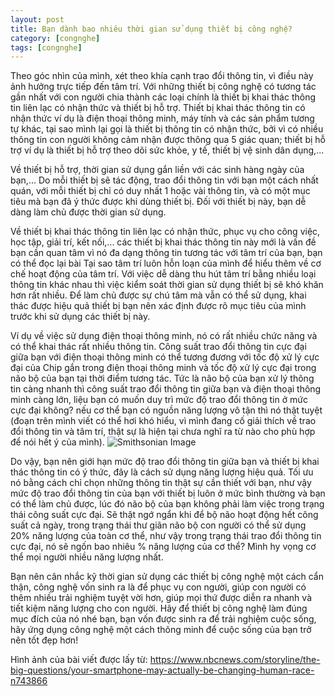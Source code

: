 ```yaml
---
layout: post
title: Bạn dành bao nhiêu thời gian sử dụng thiết bị công nghệ?
category: [congnghe]
tags: [congnghe]
---
```

Theo góc nhìn của mình, xét theo khía cạnh trao đổi thông tin, vì điều này ảnh hưởng trực tiếp đến tâm trí. Với những thiết bị công nghệ có tương tác gần nhất với con người chia thành các loại chính là thiết bị khai thác thông tin liên lạc có nhận thức và thiết bị hỗ trợ. Thiết bị khai thác thông tin có nhận thức ví dụ là điện thoại thông minh, máy tính và các sản phẩm tương tự khác, tại sao mình lại gọi là thiết bị thông tin có nhận thức, bởi vì có nhiều thông tin con người không cảm nhận được thông qua 5 giác quan; thiết bị hỗ trợ ví dụ là thiết bị hỗ trợ theo dõi sức khỏe, y tế, thiết bị vệ sinh dân dụng,...


Về thiết bị hỗ trợ, thời gian sử dụng gắn liền với các sinh hàng ngày của bạn,... Do mỗi thiết bị sẽ tác động, trao đổi thông tin với bạn một cách nhất quán, với mỗi thiết bị chỉ có duy nhất 1 hoặc vài thông tin, và có một mục tiêu mà bạn đã ý thức được khi dùng thiết bị. Đối với thiết bị này, bạn dễ dàng làm chủ được thời gian sử dụng. 

Về thiết bị khai thác thông tin liên lạc có nhận thức, phục vụ cho công việc, học tập, giải trí, kết nối,... các thiết bị khai thác thông tin này mới là vấn đề bạn cần quan tâm vì nó đa dạng thông tin tương tác với tâm trí của bạn, bạn có thể đọc lại bài Tại sao tâm trí luôn hỗn loạn của mình để hiểu thêm về cơ chế hoạt động của tâm trí. Với việc dễ dàng thu hút tâm trí bằng nhiều loại thông tin khác nhau thì việc kiểm soát thời gian sử dụng thiết bị sẽ khó khăn hơn rất nhiều. Để làm chủ được sự chú tâm mà vẫn có thể sử dụng, khai thác được hiệu quả thiết bị bạn nên xác định được rõ mục tiêu của mình trước khi sử dụng các thiết bị này. 

Ví dụ về việc sử dụng điện thoại thông minh, nó có rất nhiều chức năng và có thể khai thác rất nhiều thông tin. Công suất trao đổi thông tin cực đại giữa bạn với điện thoại thông minh có thể tương đương với tốc độ xử lý cực đại của Chip gắn trong điện thoại thông minh và tốc độ xử lý cực đại trong não bộ của bạn tại thời điểm tương tác. Tức là não bộ của bạn xử lý thông tin càng nhanh thì công suất trao đổi thông tin giữa bạn và điện thoại thông minh càng lớn, liệu bạn có muốn duy trì mức độ trao đổi thông tin ở mức cực đại không? nếu cơ thể bạn có nguồn năng lượng vô tận thì nó thật tuyệt (đoạn trên mình viết có thể hơi khó hiểu, vì mình đang cố giải thích về trao đổi thông tin và tâm trí, thật sự là hiện tại chưa nghĩ ra từ nào cho phù hợp để nói hết ý của mình). 
![Smithsonian Image](https://media-cldnry.s-nbcnews.com/image/upload/t_fit-1240w,f_auto,q_auto:best/newscms/2017_15/1961921/170411-mobile-phones-mn-1815-196121.jpg)

Do vậy, bạn nên giới hạn mức độ trao đổi thông tin giữa bạn và thiết bị khai thác thông tin có ý thức, đây là cách sử dụng năng lượng hiệu quả. Tối ưu nó bằng cách chỉ chọn những thông tin thật sự cần thiết với bạn, như vậy mức độ trao đổi thông tin của bạn với thiết bị luôn ở mức bình thường và bạn có thể làm chủ được, lúc đó não bộ của bạn không phải làm việc trong trạng thái công suất cực đại. Sẽ thật ngớ ngẩn khi để bộ não hoạt động hết công suất cả ngày, trong trạng thái thư giãn não bộ con người có thể sử dụng 20% năng lượng của toàn cơ thể, như vậy trong trạng thái trao đổi thông tin cực đại, nó sẽ ngốn bao nhiêu % năng lượng của cơ thể? Mình hy vọng cơ thể mọi người nhiều năng lượng nhất.

Bạn nên cân nhắc kỹ thời gian sử dụng các thiết bị công nghệ một cách cẩn thận, công nghệ vốn sinh ra là để phục vụ con người, giúp con người có thêm nhiều trải nghiệm tuyệt vời hơn, giúp mọi thứ được diễn ra nhanh và tiết kiệm năng lượng cho con người. Hãy để thiết bị công nghệ làm đúng mục đích của nó nhé bạn, bạn vốn được sinh ra để trải nghiệm cuộc sống, hãy ứng dụng công nghệ một cách thông minh để cuộc sống của bạn trở nên tốt đẹp hơn!

Hình ảnh của bài viết được lấy từ: https://www.nbcnews.com/storyline/the-big-questions/your-smartphone-may-actually-be-changing-human-race-n743866


